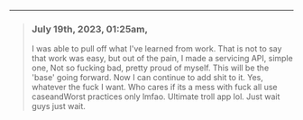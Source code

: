 
<hr/>

> ### July 19th, 2023, 01:25am,
> I was able to pull off what I've learned from work. That is not to say that work was easy, but out of the pain, I made a servicing API, simple one, Not so fucking bad, pretty proud of myself. This will be the 'base' going forward. Now I can continue to add shit to it. Yes, whatever the fuck I want. Who cares if its a mess with fuck all use caseandWorst practices only lmfao. Ultimate troll app lol. Just wait guys just wait.


